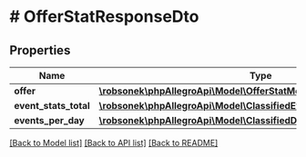 # # OfferStatResponseDto

## Properties

Name | Type | Description | Notes
------------ | ------------- | ------------- | -------------
**offer** | [**\robsonek\phpAllegroApi\Model\OfferStatModelDto**](OfferStatModelDto.md) |  | [optional]
**event_stats_total** | [**\robsonek\phpAllegroApi\Model\ClassifiedEventStat[]**](ClassifiedEventStat.md) |  | [optional]
**events_per_day** | [**\robsonek\phpAllegroApi\Model\ClassifiedDailyEventStatResponseDto[]**](ClassifiedDailyEventStatResponseDto.md) |  | [optional]

[[Back to Model list]](../../README.md#models) [[Back to API list]](../../README.md#endpoints) [[Back to README]](../../README.md)
